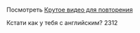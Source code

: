 Посмотреть [Крутое видео для повторения](https://www.youtube.com/watch?v=-uleG_Vecis&list=PLuGDcfWzWa8SkFx2919Oro6oXzdzCXHxn&index=6)

Кстати как у тебя с английским? 2312